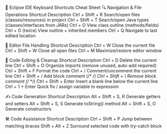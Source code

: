 🧠 Eclipse IDE Keyboard Shortcuts Cheat Sheet
🔍 Navigation & File Operations
Shortcut	Description
Ctrl + Shift + R	Search/open files (classes/resources) in project
Ctrl + Shift + T	Search/open Java types (classes/interfaces from JARs)
Ctrl + O	View class outline (methods/fields)
Ctrl + O (twice)	View outline + inherited members
Ctrl + Q	Navigate to last edited location

📄 Editor File Handling
Shortcut	Description
Ctrl + W	Close the current file
Ctrl + Shift + W	Close all open files
Ctrl + M	Maximize/restore editor window

🧹 Code Editing & Cleanup
Shortcut	Description
Ctrl + D	Delete the current line
Ctrl + Shift + O	Organize imports (remove unused, auto-add required)
Ctrl + Shift + F	Format the code
Ctrl + /	Comment/uncomment the current line
Ctrl + Shift + /	Add block comment (/* */)
Ctrl + Shift + \	Remove block comment (/* */)
Ctrl + Shift + Enter	Insert a blank line below the current line
Ctrl + 1 + Enter	Quick fix / assign variable to expression

✍️ Code Generation
Shortcut	Description
Alt + Shift + S, R	Generate getters and setters
Alt + Shift + S, S	Generate toString() method
Alt + Shift + S, O	Generate constructors

🛠️ Code Assistance
Shortcut	Description
Ctrl + Shift + P	Jump between matching braces
Shift + Alt + Z	Surround selected code with try-catch block

